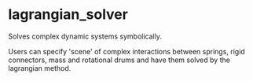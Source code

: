 # lagrangian_solver
Solves complex dynamic systems symbolically.

Users can specify 'scene' of complex interactions between springs, rigid connectors, mass and rotational drums and have them solved by the lagrangian method.
